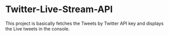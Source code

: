 # Twitter-Live-Stream-API
This project is basically fetches the Tweets by Twitter API key and displays the Live tweets in the console.
